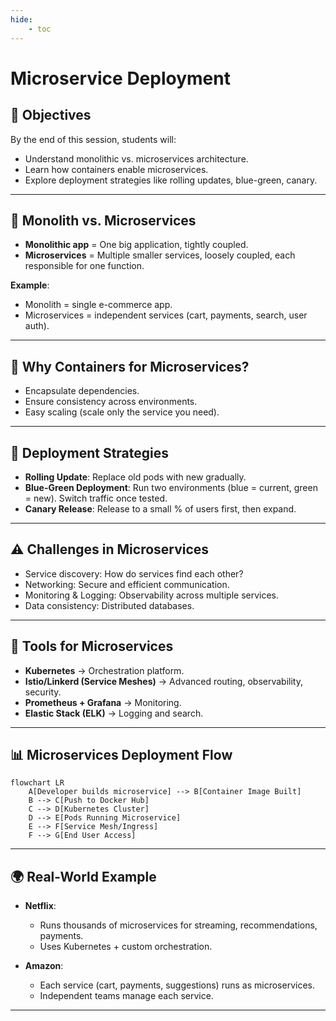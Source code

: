 ```yaml
---
hide:
    - toc
---
```

# Microservice Deployment

## 🧠 Objectives

By the end of this session, students will:

* Understand monolithic vs. microservices architecture.
* Learn how containers enable microservices.
* Explore deployment strategies like rolling updates, blue-green, canary.

---

## 📖 Monolith vs. Microservices

* **Monolithic app** = One big application, tightly coupled.
* **Microservices** = Multiple smaller services, loosely coupled, each responsible for one function.

**Example**:

* Monolith = single e-commerce app.
* Microservices = independent services (cart, payments, search, user auth).

---

## 🐳 Why Containers for Microservices?

* Encapsulate dependencies.
* Ensure consistency across environments.
* Easy scaling (scale only the service you need).

---

## 🚀 Deployment Strategies

* **Rolling Update**: Replace old pods with new gradually.
* **Blue-Green Deployment**: Run two environments (blue = current, green = new). Switch traffic once tested.
* **Canary Release**: Release to a small % of users first, then expand.

---

## ⚠️ Challenges in Microservices

* Service discovery: How do services find each other?
* Networking: Secure and efficient communication.
* Monitoring & Logging: Observability across multiple services.
* Data consistency: Distributed databases.

---

## 🔧 Tools for Microservices

* **Kubernetes** → Orchestration platform.
* **Istio/Linkerd (Service Meshes)** → Advanced routing, observability, security.
* **Prometheus + Grafana** → Monitoring.
* **Elastic Stack (ELK)** → Logging and search.

---

## 📊 Microservices Deployment Flow

```mermaid
flowchart LR
    A[Developer builds microservice] --> B[Container Image Built]
    B --> C[Push to Docker Hub]
    C --> D[Kubernetes Cluster]
    D --> E[Pods Running Microservice]
    E --> F[Service Mesh/Ingress]
    F --> G[End User Access]
```

---

## 🌍 Real-World Example

* **Netflix**:

    * Runs thousands of microservices for streaming, recommendations, payments.
    * Uses Kubernetes + custom orchestration.

* **Amazon**:

    * Each service (cart, payments, suggestions) runs as microservices.
    * Independent teams manage each service.

---
